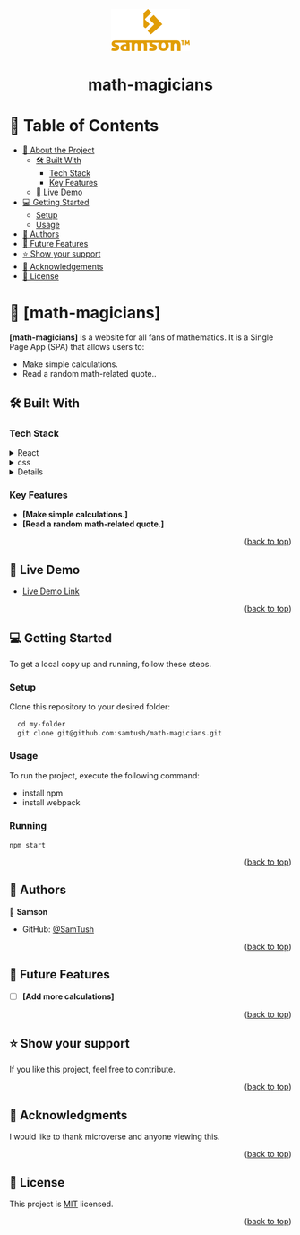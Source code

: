 <a name="readme-top"></a>

<div align="center">
  <img src="/src/logo-orange.png" alt="logo" width="140"  height="auto" />
  <br/>

  <h1><b>math-magicians</b></h1>

</div>


# 📗 Table of Contents

- [📖 About the Project](#about-project)
  - [🛠 Built With](#built-with)
    - [Tech Stack](#tech-stack)
    - [Key Features](#key-features)
  - [🚀 Live Demo](#live-demo)
- [💻 Getting Started](#getting-started)
  - [Setup](#setup)
  - [Usage](#usage)
- [👥 Authors](#authors)
- [🔭 Future Features](#future-features)
- [⭐️ Show your support](#support)
- [🙏 Acknowledgements](#acknowledgements)
- [📝 License](#license)


# 📖 [math-magicians] <a name="about-project"></a>

**[math-magicians]** is a website for all fans of mathematics. It is a Single Page App (SPA) that allows users to:

- Make simple calculations.
- Read a random math-related quote.. 

## 🛠 Built With <a name="built-with"></a>

### Tech Stack <a name="tech-stack"></a>


<details>
  <summary>React</summary>
  <ul>
    <li><a href="https://reactjs.org/">react.js</a></li>
  </ul>
</details>

<details>
  <summary>css</summary>
  <ul>
    <li><a href="https://developer.mozilla.org/en-US/docs/Web/CSS">CSS</li>
  </ul>
</details>

<details>
<summary>Webpack is used to bundle all the modules together.</summary>
  <ul>
    <li><a href="https://webpack.js.org">Webpack</a></li>
  </ul>
</details>


### Key Features <a name="key-features"></a>

- **[Make simple calculations.]**
- **[Read a random math-related quote.]**

<p align="right">(<a href="#readme-top">back to top</a>)</p>


## 🚀 Live Demo <a name="live-demo"></a>


- [Live Demo Link]()

<p align="right">(<a href="#readme-top">back to top</a>)</p>

## 💻 Getting Started <a name="getting-started"></a>

To get a local copy up and running, follow these steps.


### Setup

Clone this repository to your desired folder:
```
  cd my-folder
  git clone git@github.com:samtush/math-magicians.git
```
### Usage

To run the project, execute the following command:

- install npm
- install webpack

### Running 
```
npm start
```

<p align="right">(<a href="#readme-top">back to top</a>)</p>


## 👥 Authors <a name="authors"></a>


👤 **Samson**

- GitHub: [@SamTush](https://github.com/samtush)

<p align="right">(<a href="#readme-top">back to top</a>)</p>

## 🔭 Future Features <a name="future-features"></a>


- [ ] **[Add more calculations]**

<p align="right">(<a href="#readme-top">back to top</a>)</p>


## ⭐️ Show your support <a name="support"></a>

If you like this project, feel free to contribute.

<p align="right">(<a href="#readme-top">back to top</a>)</p>


## 🙏 Acknowledgments <a name="acknowledgements"></a>

I would like to thank microverse and anyone viewing this.

<p align="right">(<a href="#readme-top">back to top</a>)</p>


## 📝 License <a name="license"></a>

This project is [MIT](./LICENSE) licensed.

<p align="right">(<a href="#readme-top">back to top</a>)</p>
